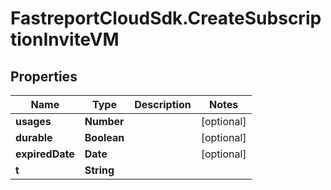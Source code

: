# FastreportCloudSdk.CreateSubscriptionInviteVM

## Properties

Name | Type | Description | Notes
------------ | ------------- | ------------- | -------------
**usages** | **Number** |  | [optional] 
**durable** | **Boolean** |  | [optional] 
**expiredDate** | **Date** |  | [optional] 
**t** | **String** |  | 


